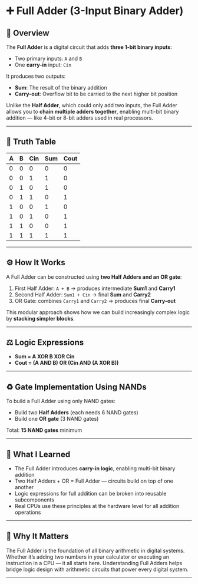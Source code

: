 # ➕ Full Adder (3-Input Binary Adder)

## 🧠 Overview
The **Full Adder** is a digital circuit that adds **three 1-bit binary inputs**:
- Two primary inputs: `A` and `B`
- One **carry-in** input: `Cin`

It produces two outputs:
- **Sum**: The result of the binary addition
- **Carry-out**: Overflow bit to be carried to the next higher bit position

Unlike the **Half Adder**, which could only add two inputs, the Full Adder allows you to **chain multiple adders together**, enabling multi-bit binary addition — like 4-bit or 8-bit adders used in real processors.

---

## 🔢 Truth Table

| A | B | Cin | Sum | Cout |
|---|---|-----|-----|------|
| 0 | 0 |  0  |  0  |  0   |
| 0 | 0 |  1  |  1  |  0   |
| 0 | 1 |  0  |  1  |  0   |
| 0 | 1 |  1  |  0  |  1   |
| 1 | 0 |  0  |  1  |  0   |
| 1 | 0 |  1  |  0  |  1   |
| 1 | 1 |  0  |  0  |  1   |
| 1 | 1 |  1  |  1  |  1   |

---

## ⚙️ How It Works
A Full Adder can be constructed using **two Half Adders and an OR gate**:

1. First Half Adder: `A + B` → produces intermediate **Sum1** and **Carry1**
2. Second Half Adder: `Sum1 + Cin` → final **Sum** and **Carry2**
3. OR Gate: combines `Carry1` and `Carry2` → produces final **Carry-out**

This modular approach shows how we can build increasingly complex logic by **stacking simpler blocks**.

---

## ⚖️ Logic Expressions
- **Sum = A XOR B XOR Cin**
- **Cout = (A AND B) OR (Cin AND (A XOR B))**

---

## ♻️ Gate Implementation Using NANDs
To build a Full Adder using only NAND gates:
- Build two **Half Adders** (each needs 6 NAND gates)
- Build one **OR gate** (3 NAND gates)

Total: **15 NAND gates** minimum

---

## 📄 What I Learned
- The Full Adder introduces **carry-in logic**, enabling multi-bit binary addition
- Two Half Adders + OR = Full Adder — circuits build on top of one another
- Logic expressions for full addition can be broken into reusable subcomponents
- Real CPUs use these principles at the hardware level for all addition operations

---

## 🔧 Why It Matters
The Full Adder is the foundation of all binary arithmetic in digital systems. Whether it’s adding two numbers in your calculator or executing an instruction in a CPU — it all starts here. Understanding Full Adders helps bridge logic design with arithmetic circuits that power every digital system.

---

